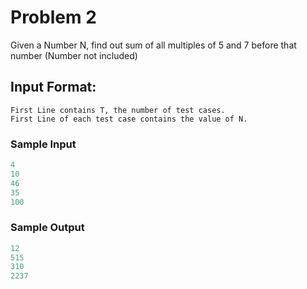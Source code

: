 # Problem 2


Given a Number N, find out sum of all multiples of 5 and 7 before that number (Number not included)


## Input Format:
```
First Line contains T, the number of test cases.
First Line of each test case contains the value of N.
```

### Sample Input
```c
4
10
46
35
100
```

### Sample Output
```c
12
515
310
2237
```
